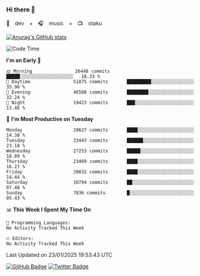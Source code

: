 ### Hi there 👋

🚀　dev　+　🎧　music　+　📺　otaku


[![Anurag's GitHub stats](https://github-readme-stats.vercel.app/api?username=koheitasaka&count_private=true&show_icons=true&theme=monokai)](https://github.com/koheitasaka/github-readme-stats)

<!--START_SECTION:waka-->
![Code Time](http://img.shields.io/badge/Code%20Time-1%2C161%20hrs%2023%20mins-blue)

**I'm an Early 🐤** 

```text
🌞 Morning                26448 commits       █████░░░░░░░░░░░░░░░░░░░░   18.33 % 
🌆 Daytime                51875 commits       █████████░░░░░░░░░░░░░░░░   35.96 % 
🌃 Evening                46508 commits       ████████░░░░░░░░░░░░░░░░░   32.24 % 
🌙 Night                  19423 commits       ███░░░░░░░░░░░░░░░░░░░░░░   13.46 % 
```
📅 **I'm Most Productive on Tuesday** 

```text
Monday                   20627 commits       ████░░░░░░░░░░░░░░░░░░░░░   14.30 % 
Tuesday                  33443 commits       ██████░░░░░░░░░░░░░░░░░░░   23.18 % 
Wednesday                27253 commits       █████░░░░░░░░░░░░░░░░░░░░   18.89 % 
Thursday                 23469 commits       ████░░░░░░░░░░░░░░░░░░░░░   16.27 % 
Friday                   20832 commits       ████░░░░░░░░░░░░░░░░░░░░░   14.44 % 
Saturday                 10794 commits       ██░░░░░░░░░░░░░░░░░░░░░░░   07.48 % 
Sunday                   7836 commits        █░░░░░░░░░░░░░░░░░░░░░░░░   05.43 % 
```


📊 **This Week I Spent My Time On** 

```text
💬 Programming Languages: 
No Activity Tracked This Week

🔥 Editors: 
No Activity Tracked This Week
```


 Last Updated on 23/01/2025 19:53:43 UTC
<!--END_SECTION:waka-->

[![GitHub Badge](https://img.shields.io/badge/GitHub-100000?style=for-the-badge&logo=github&logoColor=white)](https://github.com/koheitasaka)
[![Twitter Badge](https://img.shields.io/badge/Twitter-1DA1F2?style=for-the-badge&logo=twitter&logoColor=white)](https://twitter.com/sleep_asleep_)
